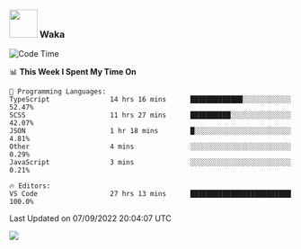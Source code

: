 ### <img src="https://media.giphy.com/media/VgCDAzcKvsR6OM0uWg/giphy.gif" width="50"> Waka

  <!--START_SECTION:waka-->
![Code Time](http://img.shields.io/badge/Code%20Time-836%20hrs%2021%20mins-blue)

📊 **This Week I Spent My Time On** 

```text
💬 Programming Languages: 
TypeScript               14 hrs 16 mins      █████████████░░░░░░░░░░░░   52.47% 
SCSS                     11 hrs 27 mins      ██████████░░░░░░░░░░░░░░░   42.07% 
JSON                     1 hr 18 mins        █░░░░░░░░░░░░░░░░░░░░░░░░   4.81% 
Other                    4 mins              ░░░░░░░░░░░░░░░░░░░░░░░░░   0.29% 
JavaScript               3 mins              ░░░░░░░░░░░░░░░░░░░░░░░░░   0.21%

🔥 Editors: 
VS Code                  27 hrs 13 mins      █████████████████████████   100.0%

```


 Last Updated on 07/09/2022 20:04:07 UTC
<!--END_SECTION:waka-->

<img src="https://github-readme-stats-gilt-tau.vercel.app/api/top-langs/?username=pinto-hub&layout=compact&theme=dracula" />
